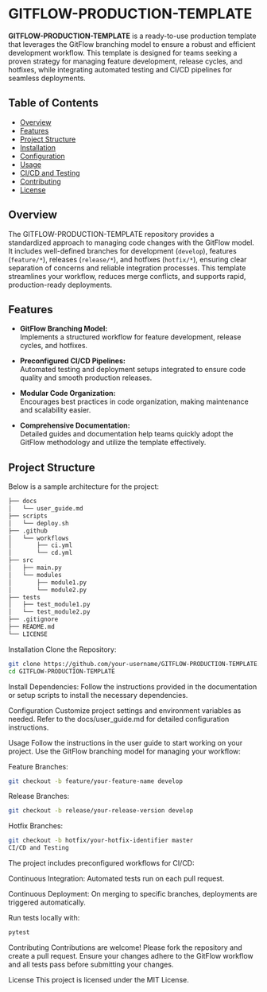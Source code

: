 # GITFLOW-PRODUCTION-TEMPLATE

**GITFLOW-PRODUCTION-TEMPLATE** is a ready-to-use production template that leverages the GitFlow branching model to ensure a robust and efficient development workflow. This template is designed for teams seeking a proven strategy for managing feature development, release cycles, and hotfixes, while integrating automated testing and CI/CD pipelines for seamless deployments.

## Table of Contents

- [Overview](#overview)
- [Features](#features)
- [Project Structure](#project-structure)
- [Installation](#installation)
- [Configuration](#configuration)
- [Usage](#usage)
- [CI/CD and Testing](#cicd-and-testing)
- [Contributing](#contributing)
- [License](#license)

## Overview

The GITFLOW-PRODUCTION-TEMPLATE repository provides a standardized approach to managing code changes with the GitFlow model. It includes well-defined branches for development (`develop`), features (`feature/*`), releases (`release/*`), and hotfixes (`hotfix/*`), ensuring clear separation of concerns and reliable integration processes. This template streamlines your workflow, reduces merge conflicts, and supports rapid, production-ready deployments.

## Features

- **GitFlow Branching Model:**  
  Implements a structured workflow for feature development, release cycles, and hotfixes.

- **Preconfigured CI/CD Pipelines:**  
  Automated testing and deployment setups integrated to ensure code quality and smooth production releases.

- **Modular Code Organization:**  
  Encourages best practices in code organization, making maintenance and scalability easier.

- **Comprehensive Documentation:**  
  Detailed guides and documentation help teams quickly adopt the GitFlow methodology and utilize the template effectively.

## Project Structure

Below is a sample architecture for the project:

```bash
├── docs
│   └── user_guide.md
├── scripts
│   └── deploy.sh
├── .github
│   └── workflows
│       ├── ci.yml
│       └── cd.yml
├── src
│   ├── main.py
│   └── modules
│       ├── module1.py
│       └── module2.py
├── tests
│   ├── test_module1.py
│   └── test_module2.py
├── .gitignore
├── README.md
└── LICENSE
```

Installation
Clone the Repository:
```bash
git clone https://github.com/your-username/GITFLOW-PRODUCTION-TEMPLATE.git
cd GITFLOW-PRODUCTION-TEMPLATE
```
Install Dependencies: Follow the instructions provided in the documentation or setup scripts to install the necessary dependencies.

Configuration
Customize project settings and environment variables as needed. Refer to the docs/user_guide.md for detailed configuration instructions.

Usage
Follow the instructions in the user guide to start working on your project. Use the GitFlow branching model for managing your workflow:

Feature Branches:
```bash
git checkout -b feature/your-feature-name develop
```
Release Branches:
```bash
git checkout -b release/your-release-version develop
```
Hotfix Branches:
```bash
git checkout -b hotfix/your-hotfix-identifier master
CI/CD and Testing
```
The project includes preconfigured workflows for CI/CD:

Continuous Integration:
Automated tests run on each pull request.

Continuous Deployment:
On merging to specific branches, deployments are triggered automatically.

Run tests locally with:
```bash
pytest
```
Contributing
Contributions are welcome! Please fork the repository and create a pull request. Ensure your changes adhere to the GitFlow workflow and all tests pass before submitting your changes.

License
This project is licensed under the MIT License.
